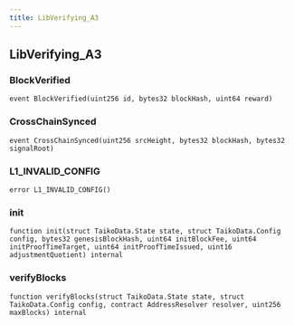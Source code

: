 ```yaml
---
title: LibVerifying_A3
---
```


## LibVerifying_A3

### BlockVerified

```solidity
event BlockVerified(uint256 id, bytes32 blockHash, uint64 reward)
```

### CrossChainSynced

```solidity
event CrossChainSynced(uint256 srcHeight, bytes32 blockHash, bytes32 signalRoot)
```

### L1_INVALID_CONFIG

```solidity
error L1_INVALID_CONFIG()
```

### init

```solidity
function init(struct TaikoData.State state, struct TaikoData.Config config, bytes32 genesisBlockHash, uint64 initBlockFee, uint64 initProofTimeTarget, uint64 initProofTimeIssued, uint16 adjustmentQuotient) internal
```

### verifyBlocks

```solidity
function verifyBlocks(struct TaikoData.State state, struct TaikoData.Config config, contract AddressResolver resolver, uint256 maxBlocks) internal
```

